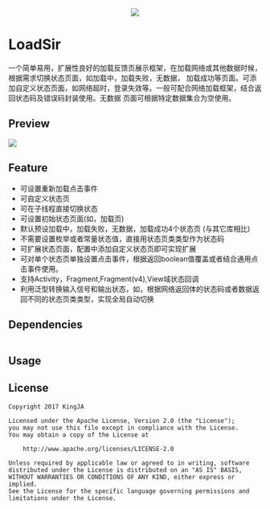 <div align="center"><img src="res/rxbus.png"/></div>

# LoadSir

一个简单易用，扩展性良好的加载反馈页展示框架，在加载网络或其他数据时候，根据需求切换状态页面，如加载中，加载失败，无数据，
加载成功等页面。可添加自定义状态页面，如网络超时，登录失效等。一般可配合网络加载框架，结合返回状态码及错误码封装使用。无数据
页面可根据特定数据集合为空使用。

## Preview
![](res/rxbus2.gif)

## Feature
* 可设置重新加载点击事件
* 可自定义状态页
* 可在子线程直接切换状态
* 可设置初始状态页面(如，加载页)
* 默认预设加载中，加载失败，无数据，加载成功4个状态页
(与其它库相比)
* 不需要设置枚举或者常量状态值，直接用状态页类类型作为状态码
* 可扩展状态页面，配置中添加自定义状态页即可实现扩展
* 可对单个状态页单独设置点击事件，根据返回boolean值覆盖或者结合通用点击事件使用。
* 支持Activity，Fragment,Fragment(v4),View域状态回调
* 利用泛型转换输入信号和输出状态，如，根据网络返回体的状态码或者数据返回不同的状态页类类型，实现全局自动切换

## Dependencies

```groovy

```

## Usage

## License

    Copyright 2017 KingJA

    Licensed under the Apache License, Version 2.0 (the "License");
    you may not use this file except in compliance with the License.
    You may obtain a copy of the License at

        http://www.apache.org/licenses/LICENSE-2.0

    Unless required by applicable law or agreed to in writing, software
    distributed under the License is distributed on an "AS IS" BASIS,
    WITHOUT WARRANTIES OR CONDITIONS OF ANY KIND, either express or implied.
    See the License for the specific language governing permissions and
    limitations under the License.